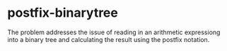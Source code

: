 # postfix-binarytree
The problem addresses the issue of reading in an arithmetic expressiong into a binary tree and calculating the result using the postfix notation. 
